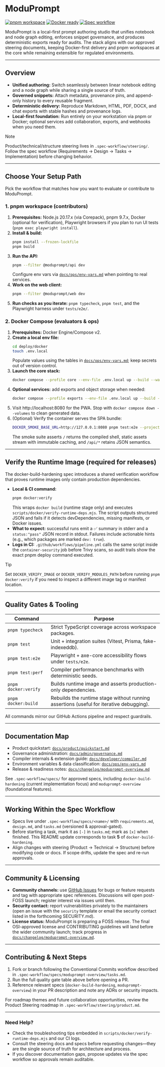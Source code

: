 # ModuPrompt

[![pnpm workspace](https://img.shields.io/badge/pnpm-9.7.0-FFAE00?logo=pnpm&logoColor=white)](https://pnpm.io/)
[![Docker ready](https://img.shields.io/badge/Docker-ready-2496ED?logo=docker&logoColor=white)](deploy/docker/)
[![Spec workflow](https://img.shields.io/badge/spec--workflow-docker--build--hardening-blueviolet)](.spec-workflow/specs/docker-build-hardening/)

ModuPrompt is a local-first prompt authoring studio that unifies notebook and node graph editing, enforces snippet governance, and produces deterministic exports ready for audits. The stack aligns with our approved steering documents, keeping Docker-first delivery and pnpm workspaces at the core while remaining extensible for regulated environments.

---

## Overview
- **Unified authoring:** Switch seamlessly between linear notebook editing and a node graph while sharing a single source of truth.
- **Governed snippets:** Attach metadata, provenance pins, and append-only history to every reusable fragment.
- **Deterministic delivery:** Reproduce Markdown, HTML, PDF, DOCX, and chat exports with stable hashes and provenance logs.
- **Local-first foundation:** Run entirely on your workstation via pnpm or Docker; optional services add collaboration, exports, and webhooks when you need them.

> [!NOTE]
> Product/technical/structure steering lives in `.spec-workflow/steering/`. Follow the spec workflow (Requirements → Design → Tasks → Implementation) before changing behavior.

---

## Choose Your Setup Path
Pick the workflow that matches how you want to evaluate or contribute to ModuPrompt.

### 1. pnpm workspace (contributors)
1. **Prerequisites:** Node.js 20.17.x (via Corepack), pnpm 9.7.x, Docker (optional for verification), Playwright browsers if you plan to run UI tests (`pnpm exec playwright install`).
2. **Install & build:**
   ```bash
   pnpm install --frozen-lockfile
   pnpm build
   ```
3. **Run the API:**
   ```bash
   pnpm --filter @moduprompt/api dev
   ```
   Configure env vars via [`docs/ops/env-vars.md`](docs/ops/env-vars.md) when pointing to real services.
4. **Work on the web client:**
   ```bash
   pnpm --filter @moduprompt/web dev
   ```
5. **Run checks as you iterate:** `pnpm typecheck`, `pnpm test`, and the Playwright harness under `tests/e2e/`.

### 2. Docker Compose (evaluators & ops)
1. **Prerequisites:** Docker Engine/Compose v2.
2. **Create a local env file:**
   ```bash
   cd deploy/docker
   touch .env.local
   ```
   Populate values using the tables in [`docs/ops/env-vars.md`](docs/ops/env-vars.md); keep secrets out of version control.
3. **Launch the core stack:**
   ```bash
   docker compose --profile core --env-file .env.local up --build --wait
   ```
4. **Optional services:** add exports and object storage when needed:
   ```bash
   docker compose --profile exports --env-file .env.local up --build --wait
   ```
5. Visit http://localhost:8080 for the PWA. Stop with `docker compose down --volumes` to clean generated data.
6. (Optional) Verify the container serves the SPA bundle:
   ```bash
   DOCKER_SMOKE_BASE_URL=http://127.0.0.1:8080 pnpm test:e2e --project docker-smoke
   ```
   The smoke suite asserts `/` returns the compiled shell, static assets stream with immutable caching, and `/api/*` retains JSON semantics.

---

## Verify the Runtime Image (required for releases)
The docker-build-hardening spec introduces a shared verification workflow that proves runtime images only contain production dependencies.

- **Local & CI command:**
  ```bash
  pnpm docker:verify
  ```
  This wraps `docker build` (runtime stage only) and executes `scripts/docker/verify-runtime-deps.mjs`. The script outputs structured JSON and fails if it detects devDependencies, missing manifests, or Docker issues.
- **What to expect:** successful runs emit a ✅ summary in stderr and a `status:"pass"` JSON record in stdout. Failures include actionable hints (e.g., which packages are marked `dev: true`).
- **Logs in CI:** `.github/workflows/pipeline.yml` calls the same script inside the `container-security` job before Trivy scans, so audit trails show the exact pnpm deploy command executed.

> [!TIP]
> Set `DOCKER_VERIFY_IMAGE` or `DOCKER_VERIFY_MODULES_PATH` before running `pnpm docker:verify` if you need to inspect a different image tag or manifest location.

---

## Quality Gates & Tooling
| Command | Purpose |
| --- | --- |
| `pnpm typecheck` | Strict TypeScript coverage across workspace packages. |
| `pnpm test` | Unit + integration suites (Vitest, Prisma, fake-indexeddb). |
| `pnpm test:e2e` | Playwright + axe-core accessibility flows under `tests/e2e`. |
| `pnpm test:perf` | Compiler performance benchmarks with deterministic seeds. |
| `pnpm docker:verify` | Builds runtime image and asserts production-only dependencies. |
| `pnpm docker:build` | Rebuilds the runtime stage without running assertions (useful for iterative debugging). |

All commands mirror our GitHub Actions pipeline and respect <determinism-and-reproducibility/> guardrails.

---

## Documentation Map
- Product quickstart: [`docs/product/quickstart.md`](docs/product/quickstart.md)
- Governance administration: [`docs/admin/governance.md`](docs/admin/governance.md)
- Compiler internals & extension guide: [`docs/developer/compiler.md`](docs/developer/compiler.md)
- Environment variables & data classification: [`docs/ops/env-vars.md`](docs/ops/env-vars.md)
- Release & readiness notes: [`docs/changelog/moduprompt-overview.md`](docs/changelog/moduprompt-overview.md)

See `.spec-workflow/specs/` for approved specs, including `docker-build-hardening` (current implementation focus) and `moduprompt-overview` (foundational features).

---

## Working Within the Spec Workflow
- Specs live under `.spec-workflow/specs/<name>/` with `requirements.md`, `design.md`, and `tasks.md` (versioned & approval-gated).
- Before starting a task, mark it as `[-]` in `tasks.md`; mark as `[x]` when finished. This README update corresponds to task **5** of `docker-build-hardening`.
- Align changes with steering (Product → Technical → Structure) before modifying code or docs. If scope drifts, update the spec and re-run approvals.

---

## Community & Licensing
- **Community channels:** use [GitHub Issues](https://github.com/moduprompt/moduprompt/issues) for bugs or feature requests and tag with appropriate spec references. Discussions will open post-FOSS launch; register interest via issues until then.
- **Security contact:** report vulnerabilities privately to the maintainers (open an issue with the `security` template or email the security contact listed in the forthcoming SECURITY.md).
- **License status:** ModuPrompt is preparing a FOSS release. The final OSI-approved license and CONTRIBUTING guidelines will land before the wider community launch; track progress in [`docs/changelog/moduprompt-overview.md`](docs/changelog/moduprompt-overview.md).

---

## Contributing & Next Steps
1. Fork or branch following the Conventional Commits workflow described in `.spec-workflow/specs/moduprompt-overview/tasks.md`.
2. Run the full quality gate table above before opening a PR.
3. Reference relevant specs (`docker-build-hardening`, `moduprompt-overview`) in your PR description and note any ADRs or security impacts.

For roadmap themes and future collaboration opportunities, review the Product Steering roadmap in `.spec-workflow/steering/product.md`.

---

### Need Help?
- Check the troubleshooting tips embedded in `scripts/docker/verify-runtime-deps.mjs` and our CI logs.
- Consult the steering docs and specs before requesting changes—they are the single source of truth for architecture and process.
- If you discover documentation gaps, propose updates via the spec workflow so approvals remain auditable.

